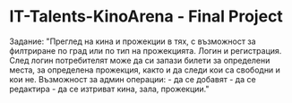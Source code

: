 # IT-Talents-KinoArena - Final Project

Задание:  "Преглед на кина и прожекции в тях, с възможност за филтриране по град или по тип на прожекцията.
          Логин и регистрация.
          След логин потребителят може да си запази билети за определени места, за определена прожекция, както и да следи кои са свободни и кои не.
          Възможност за админ операции:
            		- да се добавят
            		- да се редактира
	            	- да се изтриват
          кина, зала, прожекции."

